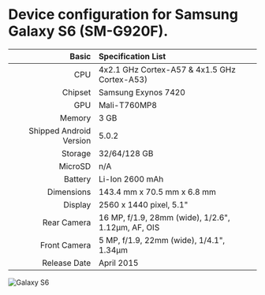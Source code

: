 Device configuration for Samsung Galaxy S6 (SM-G920F).
========================================

Basic   | Specification List
-------:|:-------------------------
CPU     | 4x2.1 GHz Cortex-A57 & 4x1.5 GHz Cortex-A53)
Chipset | Samsung Exynos 7420
GPU     | Mali-T760MP8
Memory  | 3 GB
Shipped Android Version | 5.0.2
Storage | 32/64/128 GB
MicroSD | n/A
Battery | Li-Ion 2600 mAh
Dimensions | 143.4 mm x 70.5 mm x 6.8 mm
Display | 2560 x 1440 pixel, 5.1"
Rear Camera  | 16 MP, f/1.9, 28mm (wide), 1/2.6", 1.12µm, AF, OIS
Front Camera | 5 MP, f/1.9, 22mm (wide), 1/4.1", 1.34µm
Release Date | April 2015

![Galaxy S6](https://fdn2.gsmarena.com/vv/bigpic/samsung-galaxy-s6.jpg "Galaxy S6")
